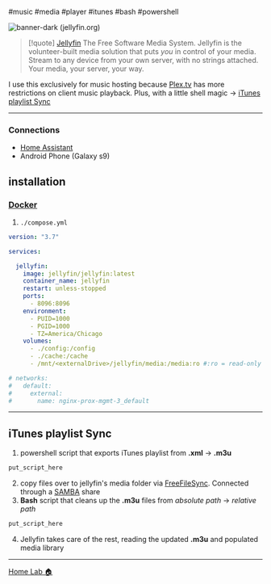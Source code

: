#music #media #player #itunes #bash #powershell

![banner-dark (jellyfin.org)](https://jellyfin.org/images/logo.svg) 
> [!quote] [Jellyfin](https://jellyfin.org/) The Free Software Media System.
> Jellyfin is the volunteer-built media solution that puts _you_ in control of your media. Stream to any device from your own server, with no strings attached. Your media, your server, your way.

I use this exclusively for music hosting because [Plex.tv](📁developer/Home%20Lab%20🏠/Plex.tv.md) has more restrictions on client music playback. Plus, with a little shell magic -> [iTunes playlist Sync](#iTunes%20playlist%20Sync)

---

### Connections
- [Home Assistant](📁developer/Home%20Lab%20🏠/Home%20Assistant.md)
- Android Phone (Galaxy s9)

## installation
### [Docker](📁developer/Home%20Lab%20🏠/Docker.md)
1. `./compose.yml`
```yaml
version: "3.7"

services:

  jellyfin:
    image: jellyfin/jellyfin:latest
    container_name: jellyfin
    restart: unless-stopped
    ports:
      - 8096:8096
    environment:
      - PUID=1000
      - PGID=1000
      - TZ=America/Chicago
    volumes:
      - ./config:/config
      - ./cache:/cache
      - /mnt/<externalDrive>/jellyfin/media:/media:ro #:ro = read-only

# networks:
#   default:
#     external:
#       name: nginx-prox-mgmt-3_default
```

---

## iTunes playlist Sync
1. powershell script that exports iTunes playlist from **.xml** -> **.m3u**
```powershell
put_script_here
```
2. copy files over to jellyfin's media folder via [FreeFileSync](📁developer/Home%20Lab%20🏠/FreeFileSync.md). Connected through a [SAMBA](📁developer/Home%20Lab%20🏠/SAMBA.md) share
3. **Bash** script that cleans up the **.m3u** files from _absolute path_ -> _relative path_
```bash
put_script_here
```
4. Jellyfin takes care of the rest, reading the updated **.m3u** and populated media library


---
[Home Lab 🏠](📁developer/Home%20Lab%20🏠/Home%20Lab%20🏠.md)
